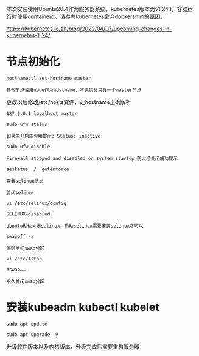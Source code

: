 本次安装使用Ubuntu20.4作为服务器系统，kubernetes版本为v1.24.1，容器运行时使用containerd。请参考kubernetes舍弃dockershim的原因。

<https://kubernetes.io/zh/blog/2022/04/07/upcoming-changes-in-kubernetes-1-24/>

# 节点初始化

```shell
hostnamectl set-hostname master

其他节点使用node作为hostname，本次实验只有一个master节点
```

更改以后修改/etc/hosts文件，让hostname正确解析

```shell
127.0.0.1 localhost master
```

```shell
sudo ufw status

如果未开启防火墙提示: Status: inactive

sudo ufw disable

Firewall stopped and disabled on system startup 防火墙关闭成功提示
```

```shell
sestatus  /  getenforce

查看selinux状态

关闭selinux

vi /etc/selinux/config

SELINUX=disabled

Ubuntu默认关闭selinux，启动selinux需要安装selinux才可以
```

```shell
swapoff -a

临时关闭swap分区

vi /etc/fstab

#swap……

永久关闭swap分区
```

# 安装kubeadm kubectl kubelet

```shell
sudo apt update

sudo apt upgrade -y
```

升级软件版本以及内核版本，升级完成后需要重启服务器


